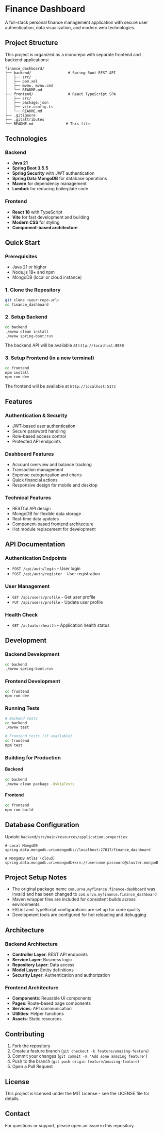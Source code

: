 # Finance Dashboard

A full-stack personal finance management application with secure user authentication, data visualization, and modern web technologies.

## Project Structure

This project is organized as a monorepo with separate frontend and backend applications:

```
finance_dashboard/
├── backend/                 # Spring Boot REST API
│   ├── src/
│   ├── pom.xml
│   ├── mvnw, mvnw.cmd
│   └── README.md
├── frontend/                # React TypeScript SPA
│   ├── src/
│   ├── package.json
│   ├── vite.config.ts
│   └── README.md
├── .gitignore
├── .gitattributes
└── README.md               # This file
```

## Technologies

### Backend
- **Java 21**
- **Spring Boot 3.5.5**
- **Spring Security** with JWT authentication
- **Spring Data MongoDB** for database operations
- **Maven** for dependency management
- **Lombok** for reducing boilerplate code

### Frontend
- **React 18** with TypeScript
- **Vite** for fast development and building
- **Modern CSS** for styling
- **Component-based architecture**

## Quick Start

### Prerequisites
- Java 21 or higher
- Node.js 18+ and npm
- MongoDB (local or cloud instance)

### 1. Clone the Repository
```bash
git clone <your-repo-url>
cd finance_dashboard
```

### 2. Setup Backend
```bash
cd backend
./mvnw clean install
./mvnw spring-boot:run
```
The backend API will be available at `http://localhost:8080`

### 3. Setup Frontend (in a new terminal)
```bash
cd frontend
npm install
npm run dev
```
The frontend will be available at `http://localhost:5173`

## Features

### Authentication & Security
- JWT-based user authentication
- Secure password handling
- Role-based access control
- Protected API endpoints

### Dashboard Features
- Account overview and balance tracking
- Transaction management
- Expense categorization and charts
- Quick financial actions
- Responsive design for mobile and desktop

### Technical Features
- RESTful API design
- MongoDB for flexible data storage
- Real-time data updates
- Component-based frontend architecture
- Hot module replacement for development

## API Documentation

### Authentication Endpoints
- `POST /api/auth/login` - User login
- `POST /api/auth/register` - User registration

### User Management
- `GET /api/users/profile` - Get user profile
- `PUT /api/users/profile` - Update user profile

### Health Check
- `GET /actuator/health` - Application health status

## Development

### Backend Development
```bash
cd backend
./mvnw spring-boot:run
```

### Frontend Development
```bash
cd frontend
npm run dev
```

### Running Tests
```bash
# Backend tests
cd backend
./mvnw test

# Frontend tests (if available)
cd frontend
npm test
```

### Building for Production

#### Backend
```bash
cd backend
./mvnw clean package -DskipTests
```

#### Frontend
```bash
cd frontend
npm run build
```

## Database Configuration

Update `backend/src/main/resources/application.properties`:

```properties
# Local MongoDB
spring.data.mongodb.uri=mongodb://localhost:27017/finance_dashboard

# MongoDB Atlas (cloud)
spring.data.mongodb.uri=mongodb+srv://username:password@cluster.mongodb.net/finance_dashboard
```

## Project Setup Notes

- The original package name `com.urva.myfinance.finance-dashboard` was invalid and has been changed to `com.urva.myfinance.finance_dashboard`
- Maven wrapper files are included for consistent builds across environments
- ESLint and TypeScript configurations are set up for code quality
- Development tools are configured for hot reloading and debugging

## Architecture

### Backend Architecture
- **Controller Layer**: REST API endpoints
- **Service Layer**: Business logic
- **Repository Layer**: Data access
- **Model Layer**: Entity definitions
- **Security Layer**: Authentication and authorization

### Frontend Architecture
- **Components**: Reusable UI components
- **Pages**: Route-based page components
- **Services**: API communication
- **Utilities**: Helper functions
- **Assets**: Static resources

## Contributing

1. Fork the repository
2. Create a feature branch (`git checkout -b feature/amazing-feature`)
3. Commit your changes (`git commit -m 'Add some amazing feature'`)
4. Push to the branch (`git push origin feature/amazing-feature`)
5. Open a Pull Request

## License

This project is licensed under the MIT License - see the LICENSE file for details.

## Contact

For questions or support, please open an issue in this repository.
